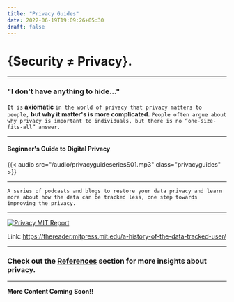 ```yaml
---
title: "Privacy Guides"
date: 2022-06-19T19:09:26+05:30
draft: false
---
```


# {Security ≠ Privacy}.

---

### "I don't have anything to hide..."

`It is` **axiomatic** `in the world of privacy that privacy matters to people,` **but why it matter's is more complicated.** `People often argue about why privacy is important to individuals, but there is no “one-size-fits-all” answer.`


---

#### Beginner's Guide to Digital Privacy

{{< audio src="/audio/privacyguideseriesS01.mp3" class="privacyguides" >}}

---

`A series of podcasts and blogs to restore your data privacy and learn more about how the data can be tracked less, one step towards improving the privacy.`

---


[![Privacy MIT Report](/images/privacyguides/startingsession01/mitreport.png)](https://thereader.mitpress.mit.edu/a-history-of-the-data-tracked-user/ "MIT REPORT")



Link: https://thereader.mitpress.mit.edu/a-history-of-the-data-tracked-user/



---

### Check out the [References](https://sidmulajkar.com/references) section for more insights about privacy.

---


**More Content Coming Soon!!**